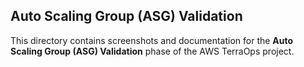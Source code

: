 ## Auto Scaling Group (ASG) Validation

This directory contains screenshots and documentation for the **Auto Scaling Group (ASG) Validation** phase of the AWS TerraOps project.
